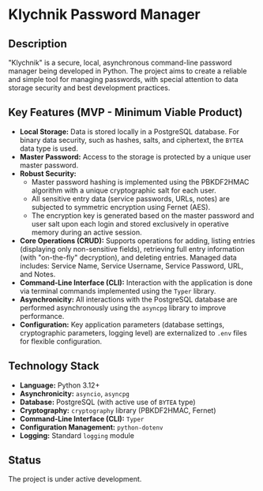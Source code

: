 # Klychnik Password Manager

## Description

"Klychnik" is a secure, local, asynchronous command-line password manager being developed in Python. The project aims to create a reliable and simple tool for managing passwords, with special attention to data storage security and best development practices.

## Key Features (MVP - Minimum Viable Product)

*   **Local Storage:** Data is stored locally in a PostgreSQL database. For binary data security, such as hashes, salts, and ciphertext, the `BYTEA` data type is used.
*   **Master Password:** Access to the storage is protected by a unique user master password.
*   **Robust Security:**
    *   Master password hashing is implemented using the PBKDF2HMAC algorithm with a unique cryptographic salt for each user.
    *   All sensitive entry data (service passwords, URLs, notes) are subjected to symmetric encryption using Fernet (AES).
    *   The encryption key is generated based on the master password and user salt upon each login and stored exclusively in operative memory during an active session.
*   **Core Operations (CRUD):** Supports operations for adding, listing entries (displaying only non-sensitive fields), retrieving full entry information (with "on-the-fly" decryption), and deleting entries. Managed data includes: Service Name, Service Username, Service Password, URL, and Notes.
*   **Command-Line Interface (CLI):** Interaction with the application is done via terminal commands implemented using the `Typer` library.
*   **Asynchronicity:** All interactions with the PostgreSQL database are performed asynchronously using the `asyncpg` library to improve performance.
*   **Configuration:** Key application parameters (database settings, cryptographic parameters, logging level) are externalized to `.env` files for flexible configuration.

## Technology Stack

*   **Language:** Python 3.12+
*   **Asynchronicity:** `asyncio`, `asyncpg`
*   **Database:** PostgreSQL (with active use of `BYTEA` type)
*   **Cryptography:** `cryptography` library (PBKDF2HMAC, Fernet)
*   **Command-Line Interface (CLI):** `Typer`
*   **Configuration Management:** `python-dotenv`
*   **Logging:** Standard `logging` module

## Status

The project is under active development.